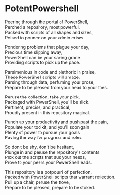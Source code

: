 # PotentPowershell
Peering through the portal of PowerShell,  
Perched a repository, most powerful.  
Packed with scripts of all shapes and sizes,  
Poised to pounce on your admin crises.

Pondering problems that plague your day,  
Precious time slipping away,  
PowerShell can be your saving grace,  
Providing scripts to pick up the pace.

Parsimonious in code and plethoric in praise,  
These PowerShell scripts will amaze.  
Parsing through data, perfuming your prose,  
Prepare to be pleased from your head to your toes.

Peruse the collection, take your pick,  
Packaged with PowerShell, you'll be slick.  
Pertinent, precise, and practical,  
Proudly present in this repository magical.

Punch up your productivity and push past the pain,  
Populate your toolkit, and you'll soon gain  
Plenty of power to pursue your goals,  
Paving the way for progress and roles.

So don't be shy, don't be hesitant,  
Plunge in and peruse the repository's contents.  
Pick out the scripts that suit your needs,  
Prove to your peers your PowerShell leads.

This repository is a potpourri of perfection,  
Packed with PowerShell scripts that warrant reflection.  
Pull up a chair, peruse the trove,  
Prepare to be pleased, prepare to be stoked.
